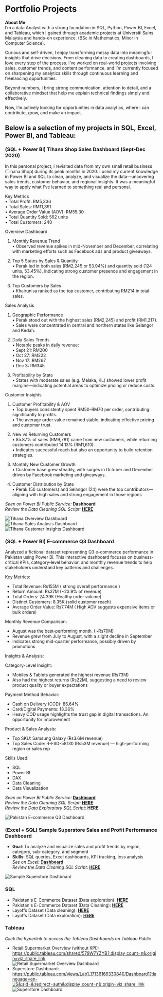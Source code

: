 # Portfolio Projects
**About Me**<br>
I’m a data Analyst with a strong foundation in SQL, Python, Power BI, Excel, and Tableau, which I gained through academic projects at Universiti Sains Malaysia and hands-on experience. (BSc in Mathematics, Minor in Computer Science). <br/>

Curious and self-driven, I enjoy transforming messy data into meaningful insights that drive decisions. From cleaning data to creating dashboards, I love every step of the process. I’ve worked on real-world projects involving sales, customer trends, and content performance, and I’m currently focused on sharpening my analytics skills through continuous learning and freelancing opportunities. <br/>

Beyond numbers, I bring strong communication, attention to detail, and a collaborative mindset that help me explain technical findings simply and effectively. <br/>

Now, I’m actively looking for opportunities in data analytics, where I can contribute, grow, and make an impact. <br/>

## Below is a selection of my projects in SQL, Excel, Power BI, and Tableau: <br/>

### (SQL + Power BI) Tihana Shop Sales Dashboard (Sept-Dec 2020)

In this personal project, I revisited data from my own small retail business (Tihana Shop) during its peak months in 2020. I used my current knowledge in Power BI and SQL to clean, analyze, and visualize the data—uncovering sales trends, customer behavior, and regional insights. It was a meaningful way to apply what I’ve learned to something real and personal.

Key Metrics <br/>
	•	Total Profit: RM5,336<br/>
	•	Total Sales: RM11,391<br/>
	•	Average Order Value (AOV): RM55.30<br/>
	•	Total Quantity Sold: 592 units<br/>
	•	Total Customers: 240<br/>

Overview Dashboard

1. Monthly Revenue Trend<br/>
	•	Observed revenue spikes in mid-November and December, correlating with marketing efforts such as Facebook ads and product giveaways.

2. Top 5 States by Sales & Quantity<br/>
	•	Perak led in both sales (RM2,245 or 53.94%) and quantity sold (124 units, 53.45%), indicating strong customer presence and engagement in the region.

3. Top Customers by Sales<br/>
	•	Khairunisa ranked as the top customer, contributing RM214 in total sales.

Sales Analysis

1. Geographic Performance<br/>
	•	Perak stood out with the highest sales (RM2,245) and profit (RM1,217).<br/>
	•	Sales were concentrated in central and northern states like Selangor and Kedah.

2. Daily Sales Trends<br/>
	•	Notable peaks in daily revenue:<br/>
	•	Sept 21: RM200<br/>
	•	Oct 27: RM222<br/>
	•	Nov 17: RM267<br/>
	•	Dec 3: RM345<br/>

3. Profitability by State<br/>
	•	States with moderate sales (e.g. Melaka, KL) showed lower profit margins—indicating potential areas to optimize pricing or reduce costs.<br/>

Customer Insights

1. Customer Profitability & AOV<br/>
	•	Top buyers consistently spent RM50–RM70 per order, contributing significantly to profits.<br/>
	•	The average order value remained stable, indicating effective pricing and customer trust.

2. New vs Returning Customers<br/>
	•	85.87% of sales (RM9,781) came from new customers, while returning customers contributed 14.13% (RM1,610).<br/>
	•	Indicates successful reach but also an opportunity to build retention strategies.

3. Monthly New Customer Growth<br/>
	•	Customer base grew steadily, with surges in October and December driven by Facebook marketing and giveaways.

4. Customer Distribution by State<br/>
	•	Perak (50 customers) and Selangor (24) were the top contributors—aligning with high sales and strong engagement in those regions

*Seen on Power BI Public Service:* **[Dashboard](https://app.powerbi.com/groups/me/reports/34dedb97-9bc9-4d0d-b2c1-75bf97d41a3b?ctid=0ad0fbf8-69ca-4e5e-afad-cd70424ac626&pbi_source=linkShare)** <br /> 
*Review the Data Cleaning SQL Script:* **[HERE](SQL_Data_Cleaning_Tihana.sql)** <br /> 

![Tihana Overview Dashboard](visuals/Tihana_Overview.png) <br />
![Tihana Sales Analysis Dashboard](visuals/Tihana_Sales_Analysis.png) <br />
![Tihana Customer Insights Dashboard](visuals/Tihana_Customer_Insights.png) <br />

### (SQL + Power BI) E-commerce Q3 Dashboard

Analyzed a fictional dataset representing Q3 e-commerce performance in Pakistan using Power BI. This interactive dashboard focuses on business-critical KPIs, category-level behavior, and monthly revenue trends to help stakeholders understand key patterns and challenges.<br/>

Key Metrics:
- Total Revenue: Rs155M ( strong overall performance )
- Return Amount: Rs37M (~23.9% of revenue)
- Total Orders: 24.39K (Healthy order volume)
- Distinct Customers: 8.35K (solid customer reach)
- Average Order Value: Rs7.74M ( High AOV suggests expensive items or bulk orders)

Monthly Revenue Comparison:
- August was the best-performing month. (~Rs70M)
- Revenue grew from July to August, with a slight decline in September
- Indicates strong mid-quarter performance, possibly driven by promotions

Insights & Analysis:

Category-Level Insight:
- Mobiles & Tablets generated the highest revenue (Rs73M)
- Also had the highest returns (Rs22M), suggesting a need to review product quality or buyer expectations

Payment Method Behavior:
- Cash on Delivery (COD): 86.64%
- Card/Digital Payments: 13.36%
- Heavy COD usage highlights the trust gap in digital transactions. An opportunity for improvement

Product & Sales Analysis:
- Top SKU: Samsung Galaxy (Rs3.6M revenue)
- Top Sales Code: R-FSD-58130 (Rs53M revenue) — high-performing region or sales rep

Skills Used:
- SQL
- Power BI
- DAX
- Data Cleaning
- Data Visualization

*Seen on Power BI Public Service:* **[Dashboard](https://app.powerbi.com/groups/me/reports/17e66c59-ecce-44e5-82b7-708a5a6e4efb?ctid=0ad0fbf8-69ca-4e5e-afad-cd70424ac626&pbi_source=linkShare)** <br /> 
*Review the Data Cleaning SQL Script:* **[HERE](SQL_Data_Cleaning_Pakistanec.sql)** <br /> 
*Review the Data Exploratory SQL Script:* **[HERE](SQL_Data_Exploratory_Pakistanec.sql)** <br /> 

![Pakistan E-commerce Q3 Dashboard](visuals/PowerBI_Pakistan_Ecommerce_Dashboard.png) <br />


### (Excel + SQL) Sample Superstore Sales and Profit Performance Dashboard

- **Goal**: To analyze and visualize sales and profit trends by region, category, sub-category, and segment  
- **Skills**: SQL queries, Excel dashboards, KPI tracking, loss analysis<br /> 
*See on Excel:* **[Dashboard](https://github.com/hidayatulnajwa/Data-Analyst-Portfolio/blob/a83f7e025b199caf8cc689ffd4198463a6bd5a81/Excel%20-%20Sales%20and%20Profit%20Performance%20Dasboard.xlsx)** <br /> 
*Review the Data Cleaning SQL Script:* **[HERE](https://github.com/hidayatulnajwa/Data-Analyst-Portfolio/blob/481d323b85ea8b6d0176fc7e3ca0bdb968c95e12/SQL%20-%20Data%20Cleaning%20samplesuperstore.sql)** <br /> 

![Sample Superstore Dashboard](visuals/SampleSuperstoreDashboard.png) <br />

### SQL

- Pakistan's E-Commerce Dataset (Data exploration): **[HERE](SQL_Data_Exploratory_Pakistanec.sql)** <br />
- Pakistan's E-Commerce Dataset (Data Cleaning): **[HERE](SQL_Data_Cleaning_Pakistanec.sql)** <br />
- Layoffs Dataset (Data cleaning): **[HERE](SQL_Data_Cleaning_world_layoffs.sql)** <br /> 
- Layoffs Dataset (Data exploration): **[HERE](SQL_Data_Exploratory_world_layoffs.sql)** <br />
  
### Tableau 

*Click the hyperlink to access the Tableau Dashboards on Tableau Public* <br />

- Retail Supermarket Overview (without KPI):<br />
  https://public.tableau.com/shared/579W7YZYB?:display_count=n&:origin=viz_share_link<br />
  ![Retail Supermarket Overview Dashboard](visuals/RetailSupermarketOverviewDashboard.png) <br />
- Superstore Dashboard:<br />
  https://public.tableau.com/views/Lab1_17136169330840/Dashboard1?:language=en-US&:sid=&:redirect=auth&:display_count=n&:origin=viz_share_link<br />
  ![Superstore Dashboard](visuals/SuperstoreDashboard.png)










